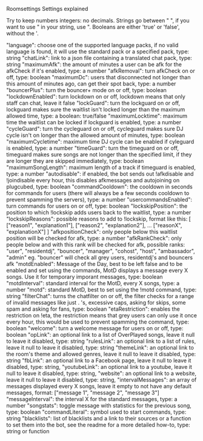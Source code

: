 Roomsettings
Settings explained

Try to keep numbers integers: no decimals. Strings go between " ", if you want to use " in your string, use \". Booleans are either 'true' or 'false', without the '.

"language": choose one of the supported language packs, if no valid language is found, it will use the standard pack or a specified pack, type: string
"chatLink": link to a json file containing a translated chat pack, type: string
"maximumAfk": the amount of minutes a user can be afk for the afkCheck if it's enabled, type: a number
"afkRemoval": turn afkCheck on or off, type: boolean
"maximumDc": users that disconnected not longer than this amount of minutes ago, can get their spot back, type: a number
"bouncerPlus": turn the bouncer+ mode on or off, type: boolean
"lockdownEnabled": turn lockdown on or off, lockdown means that only staff can chat, leave it false
"lockGuard": turn the lockguard on or off, lockguard makes sure the waitlist isn't locked longer than the maximum allowed time, type: a boolean: true/false
"maximumLocktime": maximum time the waitlist can be locked if lockguard is enabled, type: a number
"cycleGuard": turn the cycleguard on or off, cycleguard makes sure DJ cycle isn't on longer than the allowed amount of minutes, type: boolean
"maximumCycletime": maximum time DJ cycle can be enabled if cyleguard is enabled, type: a number
"timeGuard": turn the timeguard on or off, timeguard makes sure songs are not longer than the specified limit, if they are longer they are skipped immediately, type: boolean
"maximumSongLength": maximum length of a track if timeguard is enabled, type: a number
"autodisable": if enabled, the bot sends out !afkdisable and !joindisable every hour, this disables afkmessages and autojoining on plugcubed, type: boolean
"commandCooldown": the cooldown in seconds for commands for users (there will always be a few seconds cooldown to prevent spamming the servers), type: a number
"usercommandsEnabled": turn commands for users on or off, type: boolean
"lockskipPosition": the position to which !lockskip adds users back to the waitlist, type: a number
"lockskipReasons": possible reasons to add to !lockskip, format like this:  [ ["reason1", "explanation1"], ["reason2", "explanation2"], ... ["reasonX", "explanationX"] ] 
"afkpositionCheck": only people below this waitlist position will be checked for afk, type: a number
"afkRankCheck": only people below and with this rank will be checked for afk, possible ranks: "user", "residentdj", "bouncer", "manager", "cohost", "host", "ambassador", "admin" eg. "bouncer" will check all grey users, residentdj's and bouncers afk
"motdEnabled": Message of the Day, best to be left false and to be enabled and set using the commands, MotD displays a message every X songs. Use it for temporary imporant messages, type: boolean
"motdInterval": standard interval for the MotD, every X songs, type: a number
"motd": standard MotD, best to set using the !motd command, type: string
"filterChat": turns the chatfilter on or off, the filter checks for a range of invalid messages like just . 's, excessive caps, asking for skips, some spam and asking for fans, type: boolean
"etaRestriction": enables the restriction on !eta, the restriction means that grey users can only use it once every hour, this would be used to prevent spamming the command, type: boolean
"welcome": turn a welcome message for users on or off, type: boolean
"opLink": an optional link to a list of OverPlayed songs, leave it null to leave it disabled, type: string
"rulesLink": an optional link to a list of rules, leave it null to leave it disabled, type: string
"themeLink": an optional link to the room's theme and allowed genres, leave it null to leave it disabled, type: string
"fbLink": an optional link to a Facebook page, leave it null to leave it disabled, type: string,
"youtubeLink": an optional link to a youtube, leave it null to leave it disabled, type: string,
"website": an optional link to a website, leave it null to leave it disabled, type: string,
"intervalMessages": an array of messages displayed every X songs, leave it empty to not have any default messages, format: ["message 1", "message 2", "message 3"]
"messageInterval": the interval X for the standard messages, type: a number
"songstats": toggle message with statistics for the previous song, type: boolean
"commandLiteral": symbol used to start commands, type: string
"blacklists": list of blacklists and a link to their sources or a function to set them into the bot, see the readme for a more detailed how-to, type: string or function
